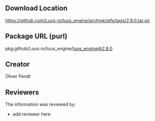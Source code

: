 ## Download Location

https://github.com/Luos-io/luos_engine/archive/refs/tags/2.8.0.tar.gz

## Package URL (purl)

pkg:github/Lous-io/lous_engine/luos_engine@2.8.0

## Creator

Oliver Fendt

## Reviewers

The information was reviewed by:

* add reviewer here
